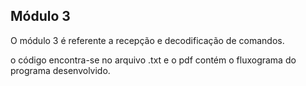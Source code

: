 ## Módulo 3
O módulo 3 é referente a recepção e decodificação de comandos.

o código encontra-se no arquivo .txt e o pdf contém o fluxograma do programa desenvolvido.
